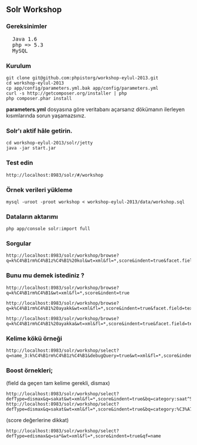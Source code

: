 ## Solr Workshop

### Gereksinimler
<pre>
  Java 1.6
  php => 5.3
  MySQL
</pre>

### Kurulum
    git clone git@github.com:phpistorg/workshop-eylul-2013.git
    cd workshop-eylul-2013
    cp app/config/parameters.yml.bak app/config/parameters.yml
    curl -s http://getcomposer.org/installer | php
    php composer.phar install

**parameters.yml** dosyasına göre veritabanı açarsanız dökümanın ilerleyen kısımlarında sorun yaşamazsınız.

### Solr'ı aktif hâle getirin.
    cd workshop-eylul-2013/solr/jetty
    java -jar start.jar

### Test edin
    http://localhost:8983/solr/#/workshop

### Örnek verileri yükleme
    mysql -uroot -proot workshop < workshop-eylul-2013/data/workshop.sql

### Dataların aktarımı
    php app/console solr:import full

### Sorgular
    http://localhost:8983/solr/workshop/browse?q=k%C4%B1rm%C4%B1z%C4%B1%20kol&wt=xml&fl=*,score&indent=true&facet.field=name&facet.field=name_2&facet.field=name_3&facet.field=name_4&facet.mincount=0

### Bunu mu demek istediniz ?

    http://localhost:8983/solr/workshop/browse?q=k%C4%B1rm%C4%B1&wt=xml&fl=*,score&indent=true

    http://localhost:8983/solr/workshop/browse?q=k%C4%B1rm%C4%B1%20ayakk&wt=xml&fl=*,score&indent=true&facet.field=text&facet.field=text_2&facet.mincount=1

    http://localhost:8983/solr/workshop/browse?q=k%C4%B1rm%C4%B1%20ayakka&wt=xml&fl=*,score&indent=true&facet.field=text&facet.field=text_2&facet.mincount=1

### Kelime kökü örneği
    http://localhost:8983/solr/workshop/select?q=name_3:k%C4%B1rm%C4%B1z%C4%B1&debugQuery=true&wt=xml&fl=*,score&indent=true

### Boost örnekleri;
(field da geçen tam kelime gerekli, dismax)

    http://localhost:8983/solr/workshop/select?defType=dismax&q=sakat&wt=xml&fl=*,score&indent=true&bq=category:saat^5.0
    http://localhost:8983/solr/workshop/select?defType=dismax&q=sakat&wt=xml&fl=*,score&indent=true&bq=category:%C3%A7izme^5.0

(score değerlerine dikkat)

    http://localhost:8983/solr/workshop/select?defType=edismax&q=sa*&wt=xml&fl=*,score&indent=true&qf=name









